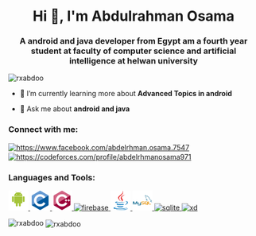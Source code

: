 <h1 align="center">Hi 👋, I'm Abdulrahman Osama</h1>
<h3 align="center">A android and java developer from Egypt am a fourth year student at faculty of computer science and artificial intelligence at helwan university</h3>

<p align="left"> <img src="https://komarev.com/ghpvc/?username=rxabdoo&label=Profile%20views&color=0e75b6&style=flat" alt="rxabdoo" /> </p>

- 🌱 I’m currently learning more about **Advanced Topics in android**

- 💬 Ask me about **android and java**

<h3 align="left">Connect with me:</h3>
<p align="left">
<a href="https://fb.com/https://www.facebook.com/abdelrhman.osama.7547" target="blank"><img align="center" src="https://raw.githubusercontent.com/rahuldkjain/github-profile-readme-generator/master/src/images/icons/Social/facebook.svg" alt="https://www.facebook.com/abdelrhman.osama.7547" height="30" width="40" /></a>
<a href="https://codeforces.com/profile/https://codeforces.com/profile/abdelrhmanosama971" target="blank"><img align="center" src="https://cdn.jsdelivr.net/npm/simple-icons@3.0.1/icons/codeforces.svg" alt="https://codeforces.com/profile/abdelrhmanosama971" height="30" width="40" /></a>
</p>

<h3 align="left">Languages and Tools:</h3>
<p align="left"> <a href="https://developer.android.com" target="_blank"> <img src="https://raw.githubusercontent.com/devicons/devicon/master/icons/android/android-original-wordmark.svg" alt="android" width="40" height="40"/> </a> <a href="https://www.cprogramming.com/" target="_blank"> <img src="https://raw.githubusercontent.com/devicons/devicon/master/icons/c/c-original.svg" alt="c" width="40" height="40"/> </a> <a href="https://www.w3schools.com/cpp/" target="_blank"> <img src="https://raw.githubusercontent.com/devicons/devicon/master/icons/cplusplus/cplusplus-original.svg" alt="cplusplus" width="40" height="40"/> </a> <a href="https://firebase.google.com/" target="_blank"> <img src="https://www.vectorlogo.zone/logos/firebase/firebase-icon.svg" alt="firebase" width="40" height="40"/> </a> <a href="https://www.java.com" target="_blank"> <img src="https://raw.githubusercontent.com/devicons/devicon/master/icons/java/java-original.svg" alt="java" width="40" height="40"/> </a> <a href="https://www.mysql.com/" target="_blank"> <img src="https://raw.githubusercontent.com/devicons/devicon/master/icons/mysql/mysql-original-wordmark.svg" alt="mysql" width="40" height="40"/> </a> <a href="https://www.sqlite.org/" target="_blank"> <img src="https://www.vectorlogo.zone/logos/sqlite/sqlite-icon.svg" alt="sqlite" width="40" height="40"/> </a> <a href="https://www.adobe.com/products/xd.html" target="_blank"> <img src="https://cdn.worldvectorlogo.com/logos/adobe-xd.svg" alt="xd" width="40" height="40"/> </a> </p>

<p><img align="left" src="https://github-readme-stats.vercel.app/api/top-langs?username=rxabdoo&show_icons=true&locale=en&layout=compact" alt="rxabdoo" /></p>

<p>&nbsp;<img align="center" src="https://github-readme-stats.vercel.app/api?username=rxabdoo&show_icons=true&locale=en" alt="rxabdoo" /></p>

